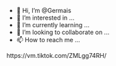 - 👋 Hi, I’m @Germais
- 👀 I’m interested in ...
- 🌱 I’m currently learning ...
- 💞️ I’m looking to collaborate on ...
- 📫 How to reach me ...

<!---
Germais/Germais is a ✨ special ✨ repository because its `README.md` (this file) appears on your GitHub profile.
You can click the Preview link to take a look at your changes.
--->https://vm.tiktok.com/ZMLgg74RH/


